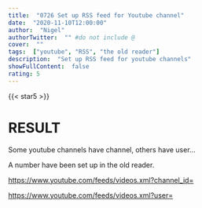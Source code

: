 ```yaml
---
title:  "0726 Set up RSS feed for Youtube channel"
date:  "2020-11-10T12:00:00"
author:  "Nigel"
authorTwitter:  "" #do not include @
cover:  ""
tags:  ["youtube", "RSS", "the old reader"]
description:  "Set up RSS feed for youtube channels"
showFullContent:  false
rating: 5
---
```

{{< star5 >}}

# RESULT

Some youtube channels have channel, others have user...

A number have been set up in the old reader.

https://www.youtube.com/feeds/videos.xml?channel_id=


https://www.youtube.com/feeds/videos.xml?user=